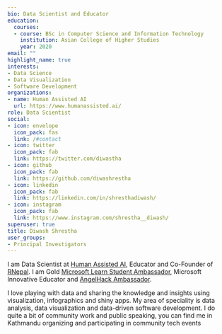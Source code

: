 ```yaml
---
bio: Data Scientist and Educator
education:
  courses:
  - course: BSc in Computer Science and Information Technology
    institution: Asian College of Higher Studies
    year: 2020
email: ""
highlight_name: true
interests:
- Data Science
- Data Visualization
- Software Development
organizations:
- name: Human Assisted AI
  url: https://www.humanassisted.ai/
role: Data Scientist
social:
- icon: envelope
  icon_pack: fas
  link: /#contact
- icon: twitter
  icon_pack: fab
  link: https://twitter.com/diwastha
- icon: github
  icon_pack: fab
  link: https://github.com/diwashrestha
- icon: linkedin
  icon_pack: fab
  link: https://linkedin.com/in/shresthadiwash/
- icon: instagram
  icon_pack: fab
  link: https://www.instagram.com/shrestha__diwash/
superuser: true
title: Diwash Shrestha
user_groups:
- Principal Investigators
---
```


I am Data Scientist at [Human Assisted AI](https://www.humanassisted.ai/), Educator and Co-Founder of [RNepal](https://www.facebook.com/RUGNepal). I am Gold [Microsoft Learn Student Ambassador](https://studentambassadors.microsoft.com/), Microsoft Innovative Educator and [ AngelHack Ambassador](https://angelhack.com/ambassadors/).


I love playing with data and sharing the knowledge and insights using visualization, infographics and shiny apps. My area of speciality is data analysis, data visualization and data-driven software development. I do quite a bit of community work and public speaking, you can find me in Kathmandu organizing and participating in community tech events

